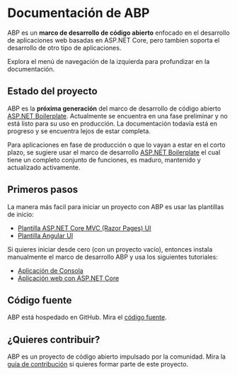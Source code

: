 # Documentación de ABP

ABP es un **marco de desarrollo de código abierto** enfocado en el desarrollo de aplicaciones web basadas en ASP.NET Core, pero tambien soporta el desarrollo de otro tipo de aplicaciones.

Explora el menú de navegación de la izquierda para profundizar en la documentación.

## Estado del proyecto

ABP es la **próxima generación** del marco de desarrollo de código abierto [ASP.NET Boilerplate](https://aspnetboilerplate.com/). Actualmente se encuentra en una fase preliminar y no está listo para su uso en producción. La documentación todavía está en progreso y se encuentra lejos de estar completa.

Para aplicaciones en fase de producción o que lo vayan a estar en el corto plazo, se sugiere usar el marco de desarrollo [ASP.NET Boilerplate](https://aspnetboilerplate.com/) el cual tiene un completo conjunto de funciones, es maduro, mantenido y actualizado activamente.

## Primeros pasos

La manera más facil para iniciar un proyecto con ABP es usar las plantillas de inicio:

* [Plantilla ASP.NET Core MVC (Razor Pages) UI](Getting-Started-AspNetCore-MVC-Template.md)
* [Plantilla Angular UI](Getting-Started-Angular-Template.md)

Si quieres iniciar desde cero (con un proyecto vacío), entonces instala manualmente el marco de desarrollo ABP y usa los siguientes tutoriales:

* [Aplicación de Consola](Getting-Started-Console-Application.md)
* [Aplicación web con ASP.NET Core](Getting-Started-AspNetCore-Application.md)

## Código fuente

ABP está hospedado en GitHub. Mira el [código fuente](https://github.com/abpframework/abp).

## ¿Quieres contribuir?

ABP es un proyecto de código abierto impulsado por la comunidad. Mira la [guía de contribución](Contribution/Index.md) si quieres formar parte de este proyecto.